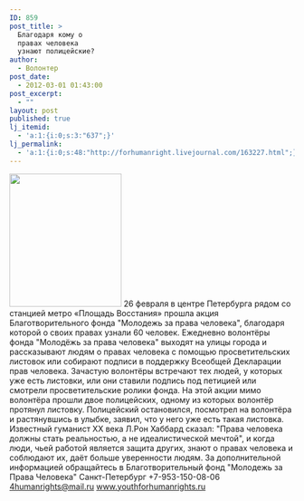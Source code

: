 ```yaml
---
ID: 859
post_title: >
  Благодаря кому о
  правах человека
  узнают полицейские?
author:
  - Волонтер
post_date:
  - 2012-03-01 01:43:00
post_excerpt:
  - ""
layout: post
published: true
lj_itemid:
  - 'a:1:{i:0;s:3:"637";}'
lj_permalink:
  - 'a:1:{i:0;s:48:"http://forhumanright.livejournal.com/163227.html";}'
---
```


<a href="http://pics.livejournal.com/forhumanright/pic/0000kag5/"><img src="http://pics.livejournal.com/forhumanright/pic/0000kag5" width="198" height="235" border='0' /></a> 26 февраля в центре Петербурга рядом со станцией метро «Площадь Восстания» прошла акция Благотворительного фонда "Молодежь за права человека", благодаря которой о своих правах узнали 60 человек.
Ежедневно волонтёры фонда "Молодёжь за права человека" выходят на улицы города и рассказывают людям о правах человека с помощью просветительских листовок или собирают подписи в поддержку Всеобщей Декларации прав человека. Зачастую волонтёры встречают тех людей, у которых уже есть листовки, или они ставили подпись под петицией или смотрели просветительские ролики фонда. На этой акции мимо волонтёра прошли двое полицейских, одному из которых волонтёр протянул листовку. Полицейский остановился, посмотрел на волонтёра и растянувшись в улыбке, заявил, что у него уже есть такая листовка.
Известный гуманист ХХ века Л.Рон Хаббард сказал: "Права человека должны стать реальностью, а не идеалистической мечтой", и когда люди, чьей работой является защита других, знают о правах человека и соблюдают их, даёт больше уверенности людям.
За дополнительной информацией обращайтесь в
Благотворительный фонд
"Молодежь за Права Человека" Санкт-Петербург 
+7-953-150-08-06 
4humanrights@mail.ru
www.youthforhumanrights.ru